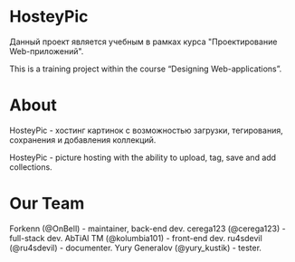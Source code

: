 # HosteyPic

Данный проект является учебным в рамках курса "Проектирование Web-приложений".

This is a training project within the course “Designing Web-applications”.

# About

HosteyPic - хостинг картинок с возможностью загрузки, тегирования, сохранения и добавления коллекций.

HosteyPic - picture hosting with the ability to upload, tag, save and add collections.

# Our Team

Forkenn (@OnBell) - maintainer, back-end dev.
cerega123 (@cerega123) - full-stack dev.
AbTiAl TM (@kolumbia101) - front-end dev.
ru4sdevil (@ru4sdevil) - documenter.
Yury Generalov (@yury_kustik) - tester.